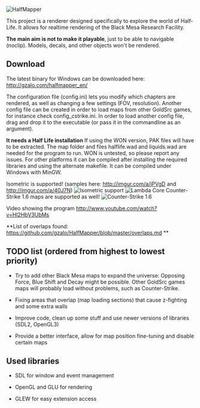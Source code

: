 ![HalfMapper](https://github.com/gzalo/HalfMapper/blob/master/extras/logo.png)

This project is a renderer designed specifically to explore the world of Half-Life.
It allows for realtime rendering of the Black Mesa Research Facility.

**The main aim is not to make it playable**, just to be able to navigable (noclip). Models, decals, and other objects won't be rendered.

## Download
The latest binary for Windows can be downloaded here: http://gzalo.com/halfmapper_en/

The configuration file (config.ini) lets you modify which chapters are rendered, as well as changing a few settings (FOV, resolution). Another config file can be created in order to load maps from other GoldSrc games, for instance check config_cstrike.ini. In order to load another config file, drag and drop it to the executable (or pass it in the commandline as an argument).

**It needs a Half Life installation**
If using the WON version, PAK files will have to be extracted. The map folder and files halflife.wad and liquids.wad are needed for the program to run. WON is untested, so please report any issues.
For other platforms it can be compiled after installing the required libraries and using the alternate makefile. It can be compiled under Windows with MinGW.

Isometric is supported! (samples here: http://imgur.com/a/jPVgD and http://imgur.com/a/40J7N)
![Isometric support](http://i.imgur.com/ghh8OeT.jpg)
![Lambda Core](http://i.imgur.com/y5xzn7Q.png)
Counter-Strike 1.6 maps are supported as well!
![Counter-Strike 1.6](http://i.imgur.com/Imyw50V.png)

Video showing the program http://www.youtube.com/watch?v=Hl2HbV3UbMs

**List of overlaps found: https://github.com/gzalo/HalfMapper/blob/master/overlaps.md **

## TODO list (ordered from highest to lowest priority)
- Try to add other Black Mesa maps to expand the universe: Opposing Force, Blue Shift and Decay might be possible. Other GoldSrc games maps will probably load without problems, such as Counter-Strike.

- Fixing areas that overlap (map loading sections) that cause z-fighting and some extra walls

- Improve code, clean up some stuff and use newer versions of libraries (SDL2, OpenGL3)

- Provide a better interface, allow for map position fine-tuning and disable certain maps 

## Used libraries
- SDL for window and event management

- OpenGL and GLU for rendering

- GLEW for easy extension access
